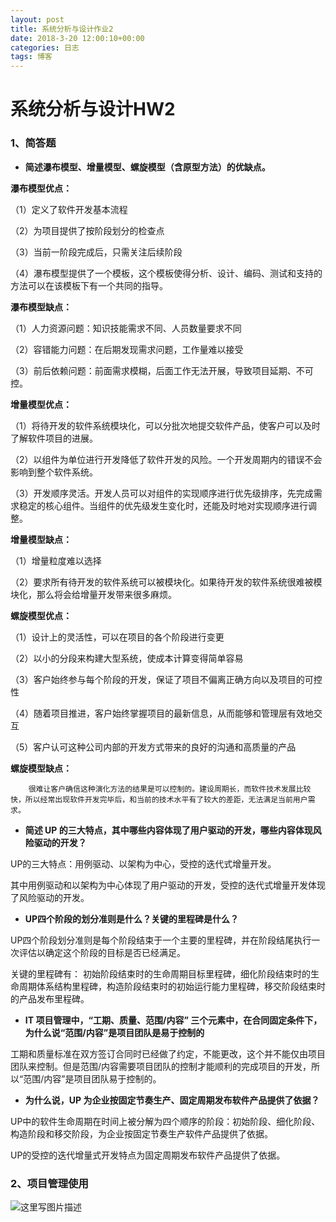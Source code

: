 ```yaml
---
layout: post
title: 系统分析与设计作业2
date: 2018-3-20 12:00:10+00:00
categories: 日志
tags: 博客
---
```

# 系统分析与设计HW2

### 1、简答题
 * **简述瀑布模型、增量模型、螺旋模型（含原型方法）的优缺点。**
 
**瀑布模型优点：**

（1）定义了软件开发基本流程

（2）为项目提供了按阶段划分的检查点

（3）当前一阶段完成后，只需关注后续阶段

（4）瀑布模型提供了一个模板，这个模板使得分析、设计、编码、测试和支持的方法可以在该模板下有一个共同的指导。


**瀑布模型缺点：**

（1）人力资源问题：知识技能需求不同、人员数量要求不同

（2）容错能力问题：在后期发现需求问题，工作量难以接受

（3）前后依赖问题：前面需求模糊，后面工作无法开展，导致项目延期、不可控。

**增量模型优点：**

（1）将待开发的软件系统模块化，可以分批次地提交软件产品，使客户可以及时了解软件项目的进展。

（2）以组件为单位进行开发降低了软件开发的风险。一个开发周期内的错误不会影响到整个软件系统。

（3）开发顺序灵活。开发人员可以对组件的实现顺序进行优先级排序，先完成需求稳定的核心组件。当组件的优先级发生变化时，还能及时地对实现顺序进行调整。

**增量模型缺点：**

（1）增量粒度难以选择

（2）要求所有待开发的软件系统可以被模块化。如果待开发的软件系统很难被模块化，那么将会给增量开发带来很多麻烦。

**螺旋模型优点：**

（1）设计上的灵活性，可以在项目的各个阶段进行变更

（2）以小的分段来构建大型系统，使成本计算变得简单容易

（3）客户始终参与每个阶段的开发，保证了项目不偏离正确方向以及项目的可控性

（4）随着项目推进，客户始终掌握项目的最新信息，从而能够和管理层有效地交互

（5）客户认可这种公司内部的开发方式带来的良好的沟通和高质量的产品

**螺旋模型缺点：**

        很难让客户确信这种演化方法的结果是可以控制的。建设周期长，而软件技术发展比较快，所以经常出现软件开发完毕后，和当前的技术水平有了较大的差距，无法满足当前用户需求。
        
 * **简述 UP 的三大特点，其中哪些内容体现了用户驱动的开发，哪些内容体现风险驱动的开发？**
 
 UP的三大特点：用例驱动、以架构为中心，受控的迭代式增量开发。
 
 其中用例驱动和以架构为中心体现了用户驱动的开发，受控的迭代式增量开发体现了风险驱动的开发。
 
 * **UP四个阶段的划分准则是什么？关键的里程碑是什么？**
 
UP四个阶段划分准则是每个阶段结束于一个主要的里程碑，并在阶段结尾执行一次评估以确定这个阶段的目标是否已经满足。

关键的里程碑有：
初始阶段结束时的生命周期目标里程碑，细化阶段结束时的生命周期体系结构里程碑，构造阶段结束时的初始运行能力里程碑，移交阶段结束时的产品发布里程碑。

 * **IT 项目管理中，“工期、质量、范围/内容” 三个元素中，在合同固定条件下，为什么说“范围/内容”是项目团队是易于控制的**
 
 工期和质量标准在双方签订合同时已经做了约定，不能更改，这个并不能仅由项目团队来控制。但是范围/内容需要项目团队的控制才能顺利的完成项目的开发，所以“范围/内容”是项目团队易于控制的。
 
 * **为什么说，UP 为企业按固定节奏生产、固定周期发布软件产品提供了依据？**
 
UP中的软件生命周期在时间上被分解为四个顺序的阶段：初始阶段、细化阶段、构造阶段和移交阶段，为企业按固定节奏生产软件产品提供了依据。

UP的受控的迭代增量式开发特点为固定周期发布软件产品提供了依据。

### 2、项目管理使用
![这里写图片描述](http://img.blog.csdn.net/20180321181119954?watermark/2/text/aHR0cDovL2Jsb2cuY3Nkbi5uZXQvcXFfMzUyNzgwNjE=/font/5a6L5L2T/fontsize/400/fill/I0JBQkFCMA==/dissolve/70/gravity/SouthEast)

  
